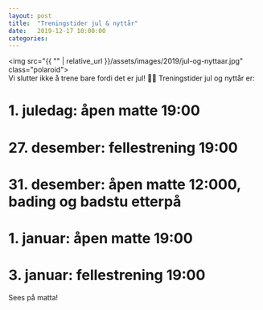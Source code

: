 ```yaml
---
layout: post
title:  "Treningstider jul & nyttår"
date:   2019-12-17 10:00:00
categories:
---
```

<img src="{{ "" | relative_url }}/assets/images/2019/jul-og-nyttaar.jpg" class="polaroid">
<br/>
Vi slutter ikke å trene bare fordi det er jul! 🎅🎄
Treningstider jul og nyttår er:

# 1. juledag: åpen matte 19:00
# 27. desember: fellestrening 19:00
# 31. desember: åpen matte 12:000, bading og badstu etterpå
# 1. januar: åpen matte 19:00
# 3. januar: fellestrening 19:00

Sees på matta!
